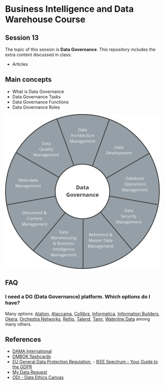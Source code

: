 # Business Intelligence and Data Warehouse Course

## Session 13

The topic of this session is **Data Governance**. This repository includes the extra content discussed in class:

  - Articles

## Main concepts

  - What is Data Governance
  - Data Governance Tasks
  - Data Governance Functions
  - Data Governance Roles
  
![Source: DAMA. DMBOK Functional Framework](images/dmbok.png)

## FAQ

### I need a DG (Data Governance) platform. Which options do I have?

Many options: [Alation](https://alation.com), [Ataccama](https://www.ataccama.com), [Collibra](https://www.collibra.com), [Informatica](https://www.informatica.com), [Information Builders](https://www.informationbuilders.com), [Okera](https://www.okera.com), [Orchestra Networks](http://www.orchestranetworks.com), [Reltio](http://www.reltio.com), [Talend](https://www.talend.com/solutions/information-technology/data-governance-mdm/), [Tamr](https://www.tamr.com), [Waterline Data](https://www.waterlinedata.com) among many others.

## References

  - [DAMA International](https://dama.org)
  - [DMBOK flashcards](https://quizlet.com/subject/DMBOK/)
  - [EU General Data Protection Regulation ](https://www.eugdpr.org)
  - [IEEE Spectrum - Your Guide to the GDPR](https://spectrum.ieee.org/telecom/internet/your-guide-to-the-gdpr)
  - [My Data Request](https://mydatarequest.com)
  - [ODI - Data Ethics Canvas](https://theodi.org/article/data-ethics-canvas/)
